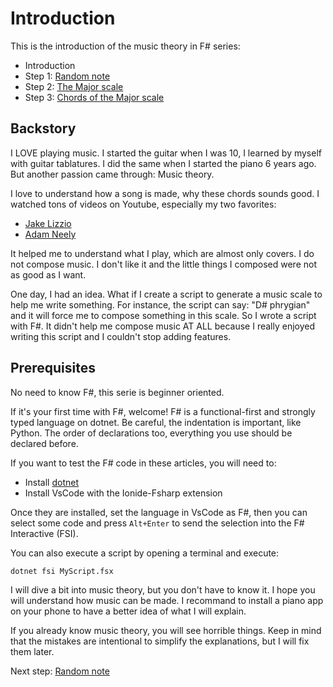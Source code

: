 # Introduction

This is the introduction of the music theory in F# series:
- Introduction
- Step 1: [Random note]()
- Step 2: [The Major scale]()
- Step 3: [Chords of the Major scale]()

## Backstory

I LOVE playing music. I started the guitar when I was 10, I learned by myself with guitar tablatures. I did the same when I started the piano 6 years ago. But another passion came through: Music theory.

I love to understand how a song is made, why these chords sounds good. I watched tons of videos on Youtube, especially my two favorites:
- [Jake Lizzio](https://www.youtube.com/@SignalsMusicStudio)
- [Adam Neely](https://www.youtube.com/@AdamNeely)

It helped me to understand what I play, which are almost only covers. I do not compose music. I don't like it and the little things I composed were not as good as I want.

One day, I had an idea. What if I create a script to generate a music scale to help me write something. For instance, the script can say: "D# phrygian" and it will force me to compose something in this scale. So I wrote a script with F#. It didn't help me compose music AT ALL because I really enjoyed writing this script and I couldn't stop adding features.

## Prerequisites

No need to know F#, this serie is beginner oriented.

If it's your first time with F#, welcome! F# is a functional-first and strongly typed language on dotnet. Be careful, the indentation is important, like Python. The order of declarations too, everything you use should be declared before.

If you want to test the F# code in these articles, you will need to:
- Install [dotnet](https://dotnet.microsoft.com/en-us/download)
- Install VsCode with the Ionide-Fsharp extension

Once they are installed, set the language in VsCode as F#, then you can select some code and press `Alt+Enter` to send the selection into the F# Interactive (FSI).

You can also execute a script by opening a terminal and execute:
```
dotnet fsi MyScript.fsx
```

I will dive a bit into music theory, but you don't have to know it. I hope you will understand how music can be made. I recommand to install a piano app on your phone to have a better idea of what I will explain.

If you already know music theory, you will see horrible things. Keep in mind that the mistakes are intentional to simplify the explanations, but I will fix them later.


Next step: [Random note]()